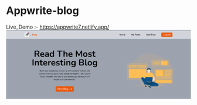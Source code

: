 
# Appwrite-blog
 Live_Demo :- https://appwrite7.netlify.app/
![image alt](https://github.com/dipu004/_App_Write_Blog_/blob/333c86b30b5d43764268fdea134740bbbd4bf973/p6-r.png)
